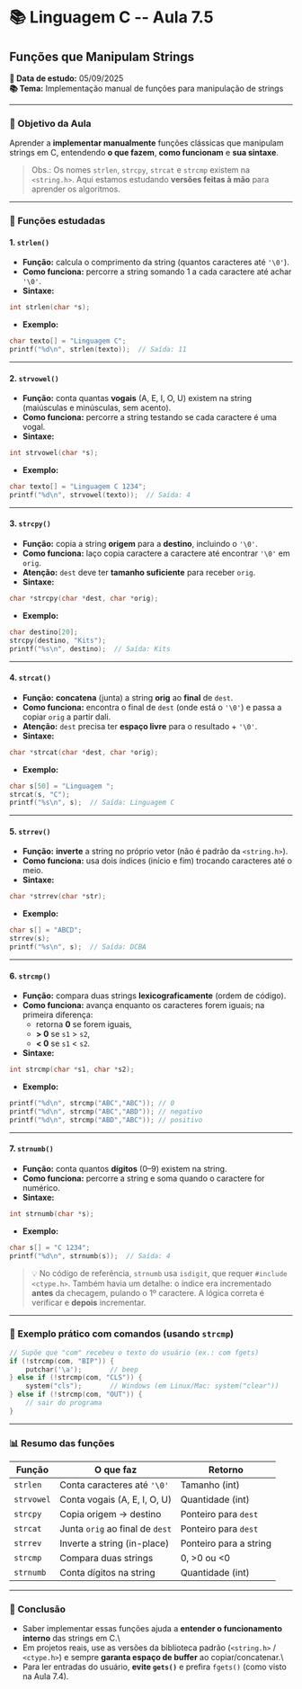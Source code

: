 # 📚 Linguagem C -- Aula 7.5

## Funções que Manipulam Strings

**📅 Data de estudo:** 05/09/2025\
**📚 Tema:** Implementação manual de funções para manipulação de strings

------------------------------------------------------------------------

### 🎯 Objetivo da Aula

Aprender a **implementar manualmente** funções clássicas que manipulam
strings em C, entendendo **o que fazem**, **como funcionam** e **sua sintaxe**.

> Obs.: Os nomes `strlen`, `strcpy`, `strcat` e `strcmp` existem na `<string.h>`.
> Aqui estamos estudando **versões feitas à mão** para aprender os algoritmos.

------------------------------------------------------------------------

### 🧰 Funções estudadas

#### 1. `strlen()`

- **Função:** calcula o comprimento da string (quantos caracteres até `'\0'`).
- **Como funciona:** percorre a string somando 1 a cada caractere até achar `'\0'`.
- **Sintaxe:**
```c
int strlen(char *s);
```
- **Exemplo:**
```c
char texto[] = "Linguagem C";
printf("%d\n", strlen(texto));  // Saída: 11
```

---

#### 2. `strvowel()`

- **Função:** conta quantas **vogais** (A, E, I, O, U) existem na string
  (maiúsculas e minúsculas, sem acento).
- **Como funciona:** percorre a string testando se cada caractere é uma vogal.
- **Sintaxe:**
```c
int strvowel(char *s);
```
- **Exemplo:**
```c
char texto[] = "Linguagem C 1234";
printf("%d\n", strvowel(texto));  // Saída: 4
```

---

#### 3. `strcpy()`

- **Função:** copia a string **origem** para a **destino**, incluindo o `'\0'`.
- **Como funciona:** laço copia caractere a caractere até encontrar `'\0'` em `orig`.
- **Atenção:** `dest` deve ter **tamanho suficiente** para receber `orig`.
- **Sintaxe:**
```c
char *strcpy(char *dest, char *orig);
```
- **Exemplo:**
```c
char destino[20];
strcpy(destino, "Kits");
printf("%s\n", destino);  // Saída: Kits
```

---

#### 4. `strcat()`

- **Função:** **concatena** (junta) a string **orig** ao **final** de `dest`.
- **Como funciona:** encontra o final de `dest` (onde está o `'\0'`) e passa a copiar `orig` a partir dali.
- **Atenção:** `dest` precisa ter **espaço livre** para o resultado + `'\0'`.
- **Sintaxe:**
```c
char *strcat(char *dest, char *orig);
```
- **Exemplo:**
```c
char s[50] = "Linguagem ";
strcat(s, "C");
printf("%s\n", s);  // Saída: Linguagem C
```

---

#### 5. `strrev()`

- **Função:** **inverte** a string no próprio vetor (não é padrão da `<string.h>`).
- **Como funciona:** usa dois índices (início e fim) trocando caracteres até o meio.
- **Sintaxe:**
```c
char *strrev(char *str);
```
- **Exemplo:**
```c
char s[] = "ABCD";
strrev(s);
printf("%s\n", s);  // Saída: DCBA
```

---

#### 6. `strcmp()`

- **Função:** compara duas strings **lexicograficamente** (ordem de código).
- **Como funciona:** avança enquanto os caracteres forem iguais; na primeira diferença:
  - retorna **0** se forem iguais,
  - **> 0** se `s1` > `s2`,
  - **< 0** se `s1` < `s2`.
- **Sintaxe:**
```c
int strcmp(char *s1, char *s2);
```
- **Exemplo:**
```c
printf("%d\n", strcmp("ABC","ABC")); // 0
printf("%d\n", strcmp("ABC","ABD")); // negativo
printf("%d\n", strcmp("ABD","ABC")); // positivo
```

---

#### 7. `strnumb()`

- **Função:** conta quantos **dígitos** (0–9) existem na string.
- **Como funciona:** percorre a string e soma quando o caractere for numérico.
- **Sintaxe:**
```c
int strnumb(char *s);
```
- **Exemplo:**
```c
char s[] = "C 1234";
printf("%d\n", strnumb(s));  // Saída: 4
```

> 💡 No código de referência, `strnumb` usa `isdigit`, que requer `#include <ctype.h>`.
> Também havia um detalhe: o índice era incrementado **antes** da checagem, pulando o 1º caractere.
> A lógica correta é verificar e **depois** incrementar.

------------------------------------------------------------------------

### 🧩 Exemplo prático com comandos (usando `strcmp`)

```c
// Supõe que "com" recebeu o texto do usuário (ex.: com fgets)
if (!strcmp(com, "BIP")) {
    putchar('\a');       // beep
} else if (!strcmp(com, "CLS")) {
    system("cls");       // Windows (em Linux/Mac: system("clear"))
} else if (!strcmp(com, "OUT")) {
    // sair do programa
}
```

------------------------------------------------------------------------

### 📊 Resumo das funções

Função      | O que faz                           | Retorno
------------|-------------------------------------|---------------------------
`strlen`    | Conta caracteres até `'\0'`         | Tamanho (int)
`strvowel`  | Conta vogais (A, E, I, O, U)        | Quantidade (int)
`strcpy`    | Copia origem → destino              | Ponteiro para `dest`
`strcat`    | Junta `orig` ao final de `dest`     | Ponteiro para `dest`
`strrev`    | Inverte a string (in-place)         | Ponteiro para a string
`strcmp`    | Compara duas strings                | 0, >0 ou <0
`strnumb`   | Conta dígitos na string             | Quantidade (int)

------------------------------------------------------------------------

### 📌 Conclusão

- Saber implementar essas funções ajuda a **entender o funcionamento interno** das strings em C.\
- Em projetos reais, use as versões da biblioteca padrão (`<string.h>` / `<ctype.h>`) e sempre **garanta espaço de buffer** ao copiar/concatenar.\
- Para ler entradas do usuário, **evite `gets()`** e prefira `fgets()` (como visto na Aula 7.4).
